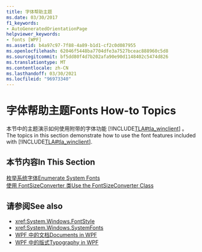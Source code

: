 ```yaml
---
title: 字体帮助主题
ms.date: 03/30/2017
f1_keywords:
- AutoGeneratedOrientationPage
helpviewer_keywords:
- fonts [WPF]
ms.assetid: b4a97c97-7f88-4a89-b1d1-cf2c0d087955
ms.openlocfilehash: 62046f5448ba7704dfe3a7527bceac888960c5d8
ms.sourcegitcommit: bf5dd80f4d7b202afa90e90d1148402c5474d826
ms.translationtype: MT
ms.contentlocale: zh-CN
ms.lasthandoff: 03/30/2021
ms.locfileid: "96973340"
---
```

# <a name="fonts-how-to-topics"></a><span data-ttu-id="f1f91-102">字体帮助主题</span><span class="sxs-lookup"><span data-stu-id="f1f91-102">Fonts How-to Topics</span></span>
<span data-ttu-id="f1f91-103">本节中的主题演示如何使用附带的字体功能 [!INCLUDE[TLA#tla_winclient](../../../includes/tlasharptla-winclient-md.md)] 。</span><span class="sxs-lookup"><span data-stu-id="f1f91-103">The topics in this section demonstrate how to use the font features included with [!INCLUDE[TLA#tla_winclient](../../../includes/tlasharptla-winclient-md.md)].</span></span>  
  
## <a name="in-this-section"></a><span data-ttu-id="f1f91-104">本节内容</span><span class="sxs-lookup"><span data-stu-id="f1f91-104">In This Section</span></span>  
 [<span data-ttu-id="f1f91-105">枚举系统字体</span><span class="sxs-lookup"><span data-stu-id="f1f91-105">Enumerate System Fonts</span></span>](how-to-enumerate-system-fonts.md)  
 [<span data-ttu-id="f1f91-106">使用 FontSizeConverter 类</span><span class="sxs-lookup"><span data-stu-id="f1f91-106">Use the FontSizeConverter Class</span></span>](how-to-use-the-fontsizeconverter-class.md)  
  
## <a name="see-also"></a><span data-ttu-id="f1f91-107">请参阅</span><span class="sxs-lookup"><span data-stu-id="f1f91-107">See also</span></span>

- <xref:System.Windows.FontStyle>
- <xref:System.Windows.SystemFonts>
- [<span data-ttu-id="f1f91-108">WPF 中的文档</span><span class="sxs-lookup"><span data-stu-id="f1f91-108">Documents in WPF</span></span>](documents-in-wpf.md)
- [<span data-ttu-id="f1f91-109">WPF 中的版式</span><span class="sxs-lookup"><span data-stu-id="f1f91-109">Typography in WPF</span></span>](typography-in-wpf.md)
